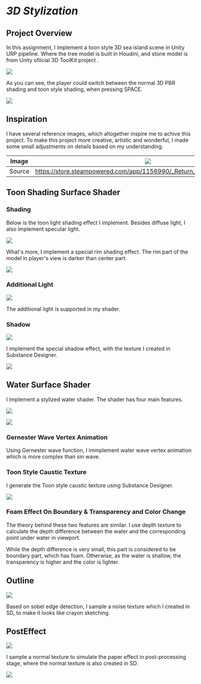# *3D Stylization*

## Project Overview
In this assignment, I implement a toon style 3D sea island scene in Unity URP pipeline. Where the tree model is built in Houdini, and stone model is from Unity ofiicial 3D ToolKit project .

![](/Recordings/result.png)

As you can see, the player could switch between the normal 3D PBR shading and toon style shading, when pressing SPACE.

![](/Recordings/gif.gif)

## Inspiration

I have several reference images, which altogether inspire me to achive this project. To make this project more creative, artistic and wonderful, I made some small adjustments on details based on my understanding.

| Image | ![](/ref_0.png) | ![](https://user-images.githubusercontent.com/72320867/278452211-ae1d0fae-7998-4287-8269-13e2cafd740b.jpg) | ![](https://user-images.githubusercontent.com/72320867/278458163-dae1ffc2-8269-493d-919f-b3811c76ed30.jpg) |
| :--: | :--: | :--: | :--: |
| Source | https://store.steampowered.com/app/1156990/_Return_to_Shironagasu_Island/ | https://twitter.com/cysketch/status/1712442821389713597 | https://twitter.com/stefscribbles/status/1646235145110683650 |

## Toon Shading Surface Shader

### Shading

Below is the toon light shading effect I implement. Besides diffuse light, I also implement specular light.

![](/Recordings/1.png)

What's more, I implement a special rim shading effect. The rim part of the model in player's view is darker than center part.

![](/Recordings/4.png)

### Additional Light

![](/Recordings/2.png)

The additional light is supported in my shader.

### Shadow

![](/Recordings/3.png)

I implement the special shadow effect, with the texture I created in Substance Designer.

![](/Assets/Textures/MyShadow_7.png)

## Water Surface Shader

I implement a stylized water shader. The shader has four main features.

![](/Recordings/water.gif)

![](/Recordings/water.png)

### Gernester Wave Vertex Animation
Using Gernester wave function, I immplement water wave vertex animation which is more complex than sin wave.

### Toon Style Caustic Texture
I generate the Toon style caustic texture using Substance Designer.

![](/Assets/Textures/toon_caustic_1.png)

### Foam Effect On Boundary & Transparency and Color Change

The theory behind these two features are similar. I use depth texture to calculate the depth difference between the water and the corresponding point under water in viewport.

While the depth difference is very small, this part is considered to be boundary part, which has foam. Otherwise, as the water is shallow, the transparency is higher and the color is lighter.

## Outline

![](/Recordings/result_without_post.png)

Based on sobel edge detection, I sample a noise texture which I created in SD, to make it looks like crayon sketching.

## PostEffect

![](/Recordings/result.png)

I sample a normal texture to simulate the paper effect in post-processing stage, where the normal texture is also created in SD.

![](/Assets/Textures/paper_normal_1.png)
